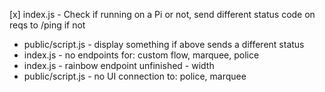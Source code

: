 [x] index.js - Check if running on a Pi or not, send different status code on reqs to /ping if not
- public/script.js - display something if above sends a different status
- index.js - no endpoints for: custom flow, marquee, police
- index.js - rainbow endpoint unfinished - width
- public/script.js - no UI connection to: police, marquee